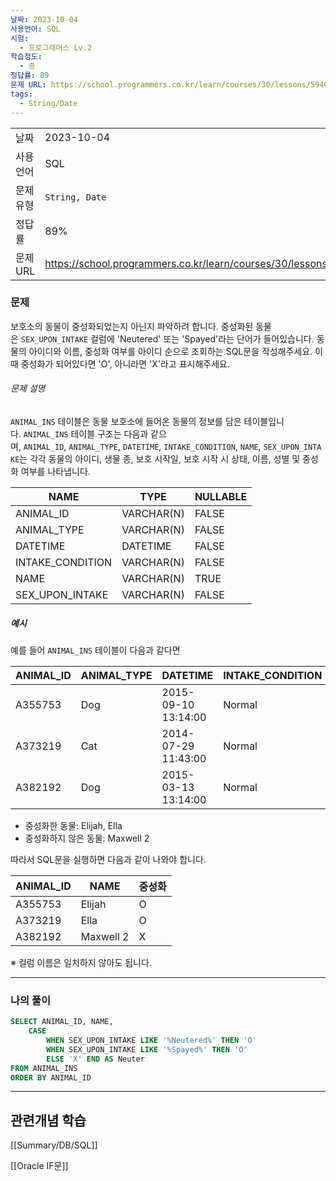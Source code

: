 ```yaml
---
날짜: 2023-10-04
사용언어: SQL
시험:
  - 프로그래머스 Lv.2
학습정도:
  - 중
정답률: 89
문제 URL: https://school.programmers.co.kr/learn/courses/30/lessons/59409
tags:
  - String/Date
---
```

|           |                                                                 |
| --------- | --------------------------------------------------------------- |
| 날짜      | 2023-10-04                                                      |
| 사용 언어 | SQL                                                             |
| 문제 유형 | `String, Date`                                                  |
| 정답률    | 89%                                                             |
| 문제 URL  | https://school.programmers.co.kr/learn/courses/30/lessons/59409 |

### 문제

보호소의 동물이 중성화되었는지 아닌지 파악하려 합니다. 중성화된 동물은 `SEX_UPON_INTAKE` 컬럼에 'Neutered' 또는 'Spayed'라는 단어가 들어있습니다. 동물의 아이디와 이름, 중성화 여부를 아이디 순으로 조회하는 SQL문을 작성해주세요. 이때 중성화가 되어있다면 'O', 아니라면 'X'라고 표시해주세요.

###### 문제 설명

`ANIMAL_INS` 테이블은 동물 보호소에 들어온 동물의 정보를 담은 테이블입니다. `ANIMAL_INS` 테이블 구조는 다음과 같으며, `ANIMAL_ID`, `ANIMAL_TYPE`, `DATETIME`, `INTAKE_CONDITION`, `NAME`, `SEX_UPON_INTAKE`는 각각 동물의 아이디, 생물 종, 보호 시작일, 보호 시작 시 상태, 이름, 성별 및 중성화 여부를 나타냅니다.

|NAME|TYPE|NULLABLE|
|---|---|---|
|ANIMAL_ID|VARCHAR(N)|FALSE|
|ANIMAL_TYPE|VARCHAR(N)|FALSE|
|DATETIME|DATETIME|FALSE|
|INTAKE_CONDITION|VARCHAR(N)|FALSE|
|NAME|VARCHAR(N)|TRUE|
|SEX_UPON_INTAKE|VARCHAR(N)|FALSE|

##### 예시

예를 들어 `ANIMAL_INS` 테이블이 다음과 같다면

|ANIMAL_ID|ANIMAL_TYPE|DATETIME|INTAKE_CONDITION|NAME|SEX_UPON_INTAKE|
|---|---|---|---|---|---|
|A355753|Dog|2015-09-10 13:14:00|Normal|Elijah|Neutered Male|
|A373219|Cat|2014-07-29 11:43:00|Normal|Ella|Spayed Female|
|A382192|Dog|2015-03-13 13:14:00|Normal|Maxwell 2|Intact Male|

- 중성화한 동물: Elijah, Ella
- 중성화하지 않은 동물: Maxwell 2

따라서 SQL문을 실행하면 다음과 같이 나와야 합니다.

|ANIMAL_ID|NAME|중성화|
|---|---|---|
|A355753|Elijah|O|
|A373219|Ella|O|
|A382192|Maxwell 2|X|

※ 컬럼 이름은 일치하지 않아도 됩니다.

---
### 나의 풀이

```sql
SELECT ANIMAL_ID, NAME,
    CASE
        WHEN SEX_UPON_INTAKE LIKE '%Neutered%' THEN 'O'
        WHEN SEX_UPON_INTAKE LIKE '%Spayed%' THEN 'O'
        ELSE 'X' END AS Neuter
FROM ANIMAL_INS
ORDER BY ANIMAL_ID
```

---
## 관련개념 학습

[[Summary/DB/SQL]] 

[[Oracle IF문]]